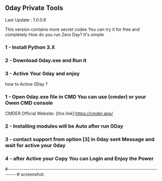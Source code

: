 ## 0day Private Tools
Last Update : 1.0.0.8

This version contains more secret codes
You can try it for free and completely
How do you run Zero Day?
It's simple

### 1 - Install Python 3.X
### 2 - Download 0day.exe and Run it
### 3 - Active Your 0day and enjoy

how to Active 0Day ?

### 1 - Open 0day.exe file in CMD You can use (cmder) or your Owen CMD console
CMDER Official Website: [this link]:https://cmder.app/
### 2 - Installing modules will be Auto after run 0Day
### 3 - contact support from option [3] in 0day sent Message and wait for active your 0day
### 4 - after Active your Copy You can Login and Enjoy the Power
#----------------------------------------------------------------------------------#
screenshot:



